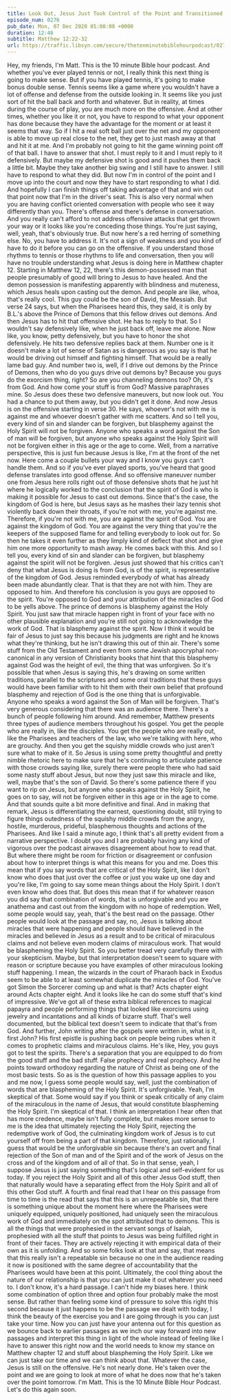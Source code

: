 ```yaml
---
title: Look Out, Jesus Just Took Control of the Point and Transitioned to Offense
episode_num: 0276
pub_date: Mon, 07 Dec 2020 05:08:08 +0000
duration: 12:46
subtitle: Matthew 12:22-32
url: https://traffic.libsyn.com/secure/thetenminutebiblehourpodcast/0276_-_Look_Out_Jesus_Just_Took_Control_of_the_Point_and_Transitioned_to_Offense.mp3
---
```


 Hey, my friends, I'm Matt. This is the 10 minute Bible hour podcast. And whether you've ever played tennis or not, I really think this next thing is going to make sense. But if you have played tennis, it's going to make bonus double sense. Tennis seems like a game where you wouldn't have a lot of offense and defense from the outside looking in. It seems like you just sort of hit the ball back and forth and whatever. But in reality, at times during the course of play, you are much more on the offensive. And at other times, whether you like it or not, you have to respond to what your opponent has done because they have the advantage for the moment or at least it seems that way. So if I hit a real soft ball just over the net and my opponent is able to move up real close to the net, they get to just mash away at that and hit it at me. And I'm probably not going to hit the game winning point off of that ball. I have to answer that shot. I must reply to it and I must reply to it defensively. But maybe my defensive shot is good and it pushes them back a little bit. Maybe they take another big swing and I still have to answer. I still have to respond to what they did. But now I'm in control of the point and I move up into the court and now they have to start responding to what I did. And hopefully I can finish things off taking advantage of that and win out that point now that I'm in the driver's seat. This is also very normal when you are having conflict oriented conversation with people who see it way differently than you. There's offense and there's defense in conversation. And you really can't afford to not address offensive attacks that get thrown your way or it looks like you're conceding those things. You're just saying, well, yeah, that's obviously true. But now here's a red herring of something else. No, you have to address it. It's not a sign of weakness and you kind of have to do it before you can go on the offensive. If you understand those rhythms to tennis or those rhythms to life and conversation, then you will have no trouble understanding what Jesus is doing here in Matthew chapter 12. Starting in Matthew 12, 22, there's this demon-possessed man that people presumably of good will bring to Jesus to have healed. And the demon possession is manifesting apparently with blindness and muteness, which Jesus heals upon casting out the demon. And people are like, whoa, that's really cool. This guy could be the son of David, the Messiah. But verse 24 says, but when the Pharisees heard this, they said, it is only by B.L.'s above the Prince of Demons that this fellow drives out demons. And then Jesus has to hit that offensive shot. He has to reply to that. So I wouldn't say defensively like, when he just back off, leave me alone. Now like, you know, petty defensively, but you have to honor the shot defensively. He hits two defensive replies back at them. Number one is it doesn't make a lot of sense of Satan as is dangerous as you say is that he would be driving out himself and fighting himself. That would be a really lame bad guy. And number two is, well, if I drive out demons by the Prince of Demons, then who do you guys drive out demons by? Because you guys do the exorcism thing, right? So are you channeling demons too? Oh, it's from God. And how come your stuff is from God? Massive paraphrases mine. So Jesus does these two defensive maneuvers, but now look out. You had a chance to put them away, but you didn't get it done. And now Jesus is on the offensive starting in verse 30. He says, whoever's not with me is against me and whoever doesn't gather with me scatters. And so I tell you, every kind of sin and slander can be forgiven, but blasphemy against the Holy Spirit will not be forgiven. Anyone who speaks a word against the Son of man will be forgiven, but anyone who speaks against the Holy Spirit will not be forgiven either in this age or the age to come. Well, from a narrative perspective, this is just fun because Jesus is like, I'm at the front of the net now. Here come a couple bullets your way and I know you guys can't handle them. And so if you've ever played sports, you've heard that good defense translates into good offense. And so offensive maneuver number one from Jesus here rolls right out of those defensive shots that he just hit where he logically worked to the conclusion that the spirit of God is who is making it possible for Jesus to cast out demons. Since that's the case, the kingdom of God is here, but Jesus says as he mashes their lazy tennis shot violently back down their throats, if you're not with me, you're against me. Therefore, if you're not with me, you are against the spirit of God. You are against the kingdom of God. You are against the very thing that you're the keepers of the supposed flame for and telling everybody to look out for. So then he takes it even further as they limply kind of deflect that shot and give him one more opportunity to mash away. He comes back with this. And so I tell you, every kind of sin and slander can be forgiven, but blasphemy against the spirit will not be forgiven. Jesus just showed that his critics can't deny that what Jesus is doing is from God, is of the spirit, is representative of the kingdom of God. Jesus reminded everybody of what has already been made abundantly clear. That is that they are not with him. They are opposed to him. And therefore his conclusion is you guys are opposed to the spirit. You're opposed to God and your attribution of the miracles of God to be yells above. The prince of demons is blasphemy against the Holy Spirit. You just saw that miracle happen right in front of your face with no other plausible explanation and you're still not going to acknowledge the work of God. That is blasphemy against the spirit. Now I think it would be fair of Jesus to just say this because his judgments are right and he knows what they're thinking, but he isn't drawing this out of thin air. There's some stuff from the Old Testament and even from some Jewish apocryphal non-canonical in any version of Christianity books that hint that this blasphemy against God was the height of evil, the thing that was unforgiven. So it's possible that when Jesus is saying this, he's drawing on some written traditions, parallel to the scriptures and some oral traditions that these guys would have been familiar with to hit them with their own belief that profound blasphemy and rejection of God is the one thing that is unforgivable. Anyone who speaks a word against the Son of Man will be forgiven. That's very generous considering that there was an audience there. There's a bunch of people following him around. And remember, Matthew presents three types of audience members throughout his gospel. You get the people who are really in, like the disciples. You get the people who are really out, like the Pharisees and teachers of the law, who we're talking with here, who are grouchy. And then you get the squishy middle crowds who just aren't sure what to make of it. So Jesus is using some pretty thoughtful and pretty nimble rhetoric here to make sure that he's continuing to articulate patience with those crowds saying like, surely there were people there who had said some nasty stuff about Jesus, but now they just saw this miracle and like, well, maybe that's the son of David. So there's some patience there if you want to rip on Jesus, but anyone who speaks against the Holy Spirit, he goes on to say, will not be forgiven either in this age or in the age to come. And that sounds quite a bit more definitive and final. And in making that remark, Jesus is differentiating the earnest, questioning doubt, still trying to figure things outedness of the squishy middle crowds from the angry, hostile, murderous, prideful, blasphemous thoughts and actions of the Pharisees. And like I said a minute ago, I think that's all pretty evident from a narrative perspective. I doubt you and I are probably having any kind of vigorous over the podcast airwaves disagreement about how to read that. But where there might be room for friction or disagreement or confusion about how to interpret things is what this means for you and me. Does this mean that if you say words that are critical of the Holy Spirit, like I don't know who does that just over the coffee or just you wake up one day and you're like, I'm going to say some mean things about the Holy Spirit. I don't even know who does that. But does this mean that if for whatever reason you did say that combination of words, that is unforgivable and you are anathema and cast out from the kingdom with no hope of redemption. Well, some people would say, yeah, that's the best read on the passage. Other people would look at the passage and say, no, Jesus is talking about miracles that were happening and people should have believed in the miracles and believed in Jesus as a result and to be critical of miraculous claims and not believe even modern claims of miraculous work. That would be blaspheming the Holy Spirit. So you better tread very carefully there with your skepticism. Maybe, but that interpretation doesn't seem to square with reason or scripture because you have examples of other miraculous looking stuff happening. I mean, the wizards in the court of Pharaoh back in Exodus seem to be able to at least somewhat duplicate the miracles of God. You've got Simon the Sorcerer coming up and what is that? Acts chapter eight around Acts chapter eight. And it looks like he can do some stuff that's kind of impressive. We've got all of these extra biblical references to magical papayra and people performing things that looked like exorcisms using jewelry and incantations and all kinds of bizarre stuff. That's well documented, but the biblical text doesn't seem to indicate that that's from God. And further, John writing after the gospels were written in, what is it, first John? His first epistle is pushing back on people being rubes when it comes to prophetic claims and miraculous claims. He's like, Hey, you guys got to test the spirits. There's a separation that you are equipped to do from the good stuff and the bad stuff. False prophecy and real prophecy. And he points toward orthodoxy regarding the nature of Christ as being one of the most basic tests. So as is the question of how this passage applies to you and me now, I guess some people would say, well, just the combination of words that are blaspheming of the Holy Spirit. It's unforgivable. Yeah, I'm skeptical of that. Some would say if you think or speak critically of any claim of the miraculous in the name of Jesus, that would constitute blaspheming the Holy Spirit. I'm skeptical of that. I think an interpretation I hear often that has more credence, maybe isn't fully complete, but makes more sense to me is the idea that ultimately rejecting the Holy Spirit, rejecting the redemptive work of God, the culminating kingdom work of Jesus is to cut yourself off from being a part of that kingdom. Therefore, just rationally, I guess that would be the unforgivable sin because there's an overt and final rejection of the Son of man and of the Spirit and of the work of Jesus on the cross and of the kingdom and of all of that. So in that sense, yeah, I suppose Jesus is just saying something that's logical and self-evident for us today. If you reject the Holy Spirit and all of this other Jesus God stuff, then that naturally would have a separating effect from the Holy Spirit and all of this other God stuff. A fourth and final read that I hear on this passage from time to time is the read that says that this is an unrepeatable sin, that there is something unique about the moment here where the Pharisees were uniquely equipped, uniquely positioned, had uniquely seen the miraculous work of God and immediately on the spot attributed that to demons. This is all the things that were prophesied in the servant songs of Isaiah, prophesied with all the stuff that points to Jesus was being fulfilled right in front of their faces. They are actively rejecting it with empirical data of their own as it is unfolding. And so some folks look at that and say, that means that this really isn't a repeatable sin because no one in the audience reading it now is positioned with the same degree of accountability that the Pharisees would have been at this point. Ultimately, the cool thing about the nature of our relationship is that you can just make it out whatever you need to. I don't know, it's a hard passage. I can't hide my biases here. I think some combination of option three and option four probably make the most sense. But rather than feeling some kind of pressure to solve this right this second because it just happens to be the passage we dealt with today, I think the beauty of the exercise you and I are going through is you can just take your time. Now you can just have your antenna out for this question as we bounce back to earlier passages as we inch our way forward into new passages and interpret this thing in light of the whole instead of feeling like I have to answer this right now and the world needs to know my stance on Matthew chapter 12 and stuff about blaspheming the Holy Spirit. Like we can just take our time and we can think about that. Whatever the case, Jesus is still on the offensive. He's not nearly done. He's taken over the point and we are going to look at more of what he does now that he's taken over the point tomorrow. I'm Matt. This is the 10 Minute Bible Hour Podcast. Let's do this again soon.